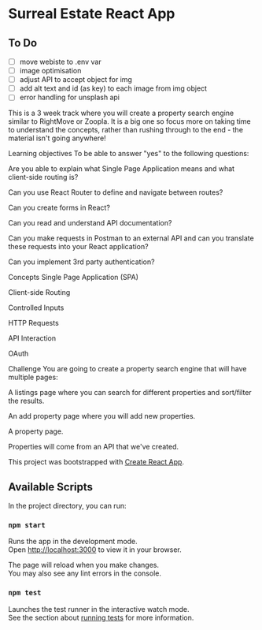# Surreal Estate React App

## To Do
- [ ] move webiste to .env var
- [ ] image optimisation
- [ ] adjust API to accept object for img
- [ ] add alt text and id (as key) to each image from img object
- [ ] error handling for unsplash api

This is a 3 week track where you will create a property search engine similar to RightMove or Zoopla. It is a big one so focus more on taking time to understand the concepts, rather than rushing through to the end - the material isn't going anywhere!

Learning objectives
To be able to answer "yes" to the following questions:

Are you able to explain what Single Page Application means and what client-side routing is?

Can you use React Router to define and navigate between routes?

Can you create forms in React?

Can you read and understand API documentation?

Can you make requests in Postman to an external API and can you translate these requests into your React application?

Can you implement 3rd party authentication?

Concepts
Single Page Application (SPA)

Client-side Routing

Controlled Inputs

HTTP Requests

API Interaction

OAuth

Challenge
You are going to create a property search engine that will have multiple pages:

A listings page where you can search for different properties and sort/filter the results.

An add property page where you will add new properties.

A property page.

Properties will come from an API that we've created.

This project was bootstrapped with [Create React App](https://github.com/facebook/create-react-app).

## Available Scripts

In the project directory, you can run:

### `npm start`

Runs the app in the development mode.\
Open [http://localhost:3000](http://localhost:3000) to view it in your browser.

The page will reload when you make changes.\
You may also see any lint errors in the console.

### `npm test`

Launches the test runner in the interactive watch mode.\
See the section about [running tests](https://facebook.github.io/create-react-app/docs/running-tests) for more information.
